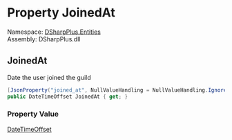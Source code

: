 # Property JoinedAt

Namespace: [DSharpPlus.Entities](DSharpPlus.Entities.md)  
Assembly: DSharpPlus.dll

## <a id="DSharpPlus_Entities_DiscordMember_JoinedAt"></a>JoinedAt

Date the user joined the guild

```csharp
[JsonProperty("joined_at", NullValueHandling = NullValueHandling.Ignore)]
public DateTimeOffset JoinedAt { get; }
```

### Property Value

[DateTimeOffset](https://learn.microsoft.com/dotnet/api/system.datetimeoffset)

